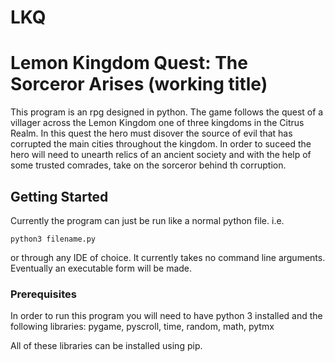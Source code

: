 # LKQ
# Lemon Kingdom Quest: The Sorceror Arises (working title)

This program is an rpg designed in python. The game follows the quest of a villager across the Lemon Kingdom one of three kingdoms in the Citrus Realm. In this quest the hero must disover the source of evil that has corrupted the main cities throughout the kingdom. In order to suceed the hero will need to unearth relics of an ancient society and with the help of some trusted comrades, take on the sorceror behind th corruption.

## Getting Started

Currently the program can just be run like a normal python file. i.e.
```
python3 filename.py
```
or through any IDE of choice. It currently takes no command line arguments. Eventually an executable form will be made.

### Prerequisites

In order to run this program you will need to have python 3 installed and the following libraries:
pygame, pyscroll, time, random, math, pytmx

All of these libraries can be installed using pip.



